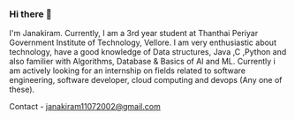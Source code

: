 ### Hi there 👋


I'm Janakiram. Currently, I am a 3rd year student at Thanthai Periyar Government Institute of Technology, Vellore.
I am very enthusiastic about technology, have a good knowledge of Data structures, Java ,C ,Python and also familier with Algorithms, Database & Basics of AI and ML.
Currently i am actively looking for an internship on fields related to software engineering, software developer, cloud computing and devops (Any one of these).

Contact - janakiram11072002@gmail.com

<!--
**janakiram11072002/janakiram11072002** is a ✨ _special_ ✨ repository because its `README.md` (this file) appears on your GitHub profile.

Here are some ideas to get you started:

- 🔭 I’m currently working on ...
- 🌱 I’m currently learning ...
- 👯 I’m looking to collaborate on ...
- 🤔 I’m looking for help with ...
- 💬 Ask me about ...
- 📫 How to reach me: ...
- 😄 Pronouns: ...
- ⚡ Fun fact: ...
-->
